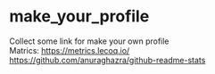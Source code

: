# make_your_profile
Collect some link for make your own profile  
Matrics: https://metrics.lecoq.io/  
https://github.com/anuraghazra/github-readme-stats
